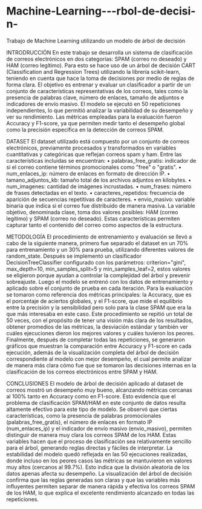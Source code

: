 # Machine-Learning---rbol-de-decisi-n-
Trabajo de Machine Learning utilizando un modelo de árbol de decisión 

INTRODRUCCIÓN
En este trabajo se desarrolla un sistema de clasificación de correos electrónicos en dos categorías: 
SPAM (correo no deseado) y HAM (correo legítimo). Para esto se hace uso de un árbol de decisión 
CART (Classification and Regression Trees) utilizando la librería scikit-learn, teniendo en cuenta que 
hace la toma de decisiones por medio de reglas de forma clara. El objetivo es entrenar y evaluar un 
clasificador a partir de un conjunto de características representativas de los correos, tales como la 
presencia de palabras clave, número de enlaces, tamaño de adjuntos e indicadores de envío masivo. 
El modelo se ejecutó en 50 repeticiones independientes, lo que permitió analizar la variabilidad de 
su desempeño y ver su rendimiento. Las métricas empleadas para la evaluación fueron Accuracy y 
F1-score, ya que permiten medir tanto el desempeño global como la precisión específica en la 
detección de correos SPAM.

DATASET
El dataset utilizado está compuesto por un conjunto de correos electrónicos, previamente procesados 
y transformados en variables cuantitativas y categóricas que reflejan correos spam y ham. Entre las 
características incluidas se encuentran:
• palabras_free_gratis: indicador de si el correo contiene términos promocionales como "free" 
o "gratis".
• num_enlaces_ip: número de enlaces en formato de dirección IP.
• tamano_adjuntos_kb: tamaño total de los archivos adjuntos en kilobytes.
• num_imagenes: cantidad de imágenes incrustadas.
• num_frases: número de frases detectadas en el texto.
• caracteres_repetidos: frecuencia de aparición de secuencias repetitivas de caracteres.
• envio_masivo: variable binaria que indica si el correo fue distribuido de manera masiva.
La variable objetivo, denominada clase, toma dos valores posibles: HAM (correo legítimo) y SPAM 
(correo no deseado). Estas características permiten capturar tanto el contenido del correo como 
aspectos de la estructura.

METODOLOGÍA
El procedimiento de entrenamiento y evaluación se llevó a cabo de la siguiente manera, primero fue 
separado el dataset en un 70% para entrenamiento y un 30% para prueba, utilizando diferentes 
valores de random_state. Después se implementó un clasificador DecisionTreeClassifier configurado 
con los parámetros: criterion="gini", max_depth=10, min_samples_split=5 y min_samples_leaf=2, 
estos valores se eligieron porque ayudan a controlar la complejidad del árbol y prevenir sobreajuste. 
Luego el modelo se entrenó con los datos de entrenamiento y aplicado sobre el conjunto de prueba 
en cada iteración.
Para la evaluación se tomaron como referencia dos métricas principales: la Accuracy, que es el 
porcentaje de aciertos globales, y el F1-score, que mide el equilibrio entre la precisión y la sensibilidad
pero solo para la clase SPAM que era la que más interesaba en este caso. Este procedimiento se repitió 
un total de 50 veces, con el propósito de tener una visión más clara de los resultados, obtener 
promedios de las métricas, la desviación estándar y también ver cuáles ejecuciones dieron los mejores 
valores y cuáles tuvieron los peores. Finalmente, después de completar todas las repeticiones, se 
generaron gráficos que muestran la comparación entre Accuracy y F1-score en cada ejecución, además 
de la visualización completa del árbol de decisión correspondiente al modelo con mejor desempeño, 
el cual permite analizar de manera más clara cómo fue que se tomaron las decisiones internas en la 
clasificación de los correos electrónicos entre SPAM y HAM.

CONCLUSIONES
El modelo de árbol de decisión aplicado al dataset de correos mostró un desempeño muy bueno, 
alcanzando métricas cercanas al 100% tanto en Accuracy como en F1-score. Esto evidencia que el 
problema de clasificación SPAM/HAM en este conjunto de datos resulta altamente efectivo para este 
tipo de modelo.
Se observó que ciertas características, como la presencia de palabras promocionales 
(palabras_free_gratis), el número de enlaces en formato IP (num_enlaces_ip) y el indicador de envío 
masivo (envio_masivo), permiten distinguir de manera muy clara los correos SPAM de los HAM. Estas 
variables hacen que el proceso de clasificación sea relativamente sencillo para el árbol, generando 
reglas directas y fáciles de interpretar.
La estabilidad del modelo quedó reflejada en las 50 ejecuciones realizadas, donde incluso en los peores 
casos las métricas se mantuvieron en valores muy altos (cercanos al 99.7%). Esto indica que la división 
aleatoria de los datos apenas afecta su desempeño.
La visualización del árbol de decisión confirma que las reglas generadas son claras y que las variables 
más influyentes permiten separar de manera rápida y efectiva los correos SPAM de los HAM, lo que 
explica el excelente rendimiento alcanzado en todas las repeticiones. 
